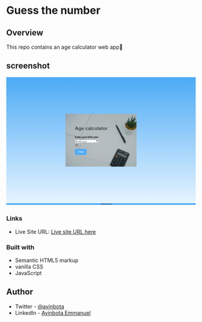 # Guess the number

## Overview

This repo contains an age calculator web app🧮

## screenshot

![Age calculator app](./images/screenshot.png)

### Links

- Live Site URL: [Live site URL here](https://ayinbota-age-calculator.netlify.app/)

### Built with

- Semantic HTML5 markup
- vanilla CSS
- JavaScript

## Author

- Twitter - [@ayinbota](https://twitter.com/ayinbota_)
- LinkedIn - [Ayinbota Emmanuel](https://www.linkedin.com/in/emmanuel-ayinbota-59a2b5280/)
